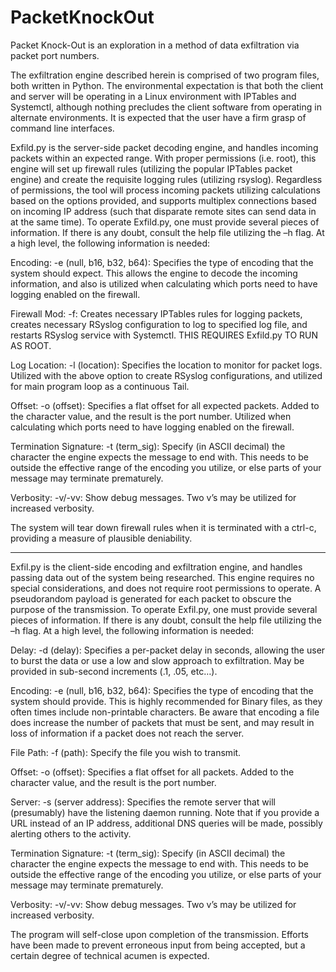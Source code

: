# PacketKnockOut
Packet Knock-Out is an exploration in a method of data exfiltration via packet port numbers.

The exfiltration engine described herein is comprised of two program files, both written in Python. The environmental expectation is that both the client and server will be operating in a Linux environment with IPTables and Systemctl, although nothing precludes the client software from operating in alternate environments. It is expected that the user have a firm grasp of command line interfaces.

Exfild.py is the server-side packet decoding engine, and handles incoming packets within an expected range. With proper permissions (i.e. root), this engine will set up firewall rules (utilizing the popular IPTables packet engine) and create the requisite logging rules (utilizing rsyslog). Regardless of permissions, the tool will process incoming packets utilizing calculations based on the options provided, and supports multiplex connections based on incoming IP address (such that disparate remote sites can send data in at the same time). To operate Exfild.py, one must provide several pieces of information. If there is any doubt, consult the help file utilizing the –h flag. At a high level, the following information is needed:

Encoding: -e (null, b16, b32, b64): Specifies the type of encoding that the system should expect. This allows the engine to decode the incoming information, and also is utilized when calculating which ports need to have logging enabled on the firewall.

Firewall Mod: -f: Creates necessary IPTables rules for logging packets, creates necessary RSyslog configuration to log to specified log file, and restarts RSyslog service with Systemctl. THIS REQUIRES Exfild.py TO RUN AS ROOT.

Log Location: -l (location): Specifies the location to monitor for packet logs. Utilized with the above option to create RSyslog configurations, and utilized for main program loop as a continuous Tail.

Offset: -o (offset): Specifies a flat offset for all expected packets. Added to the character value, and the result is the port number. Utilized when calculating which ports need to have logging enabled on the firewall.

Termination Signature: -t (term_sig): Specify (in ASCII decimal) the character the engine expects the message to end with. This needs to be outside the effective range of the encoding you utilize, or else parts of your message may terminate prematurely.

Verbosity: -v/-vv: Show debug messages. Two v’s may be utilized for increased verbosity.

The system will tear down firewall rules when it is terminated with a ctrl-c, providing a measure of plausible deniability.

--------------------------------------------------------------------------------------------------------------------------------------

Exfil.py is the client-side encoding and exfiltration engine, and handles passing data out of the system being researched. This engine requires no special considerations, and does not require root permissions to operate. A pseudorandom payload is generated for each packet to obscure the purpose of the transmission. To operate Exfil.py, one must provide several pieces of information. If there is any doubt, consult the help file utilizing the –h flag. At a high level, the following information is needed:

Delay: -d (delay): Specifies a per-packet delay in seconds, allowing the user to burst the data or use a low and slow approach to exfiltration. May be provided in sub-second increments (.1, .05, etc…).

Encoding: -e (null, b16, b32, b64): Specifies the type of encoding that the system should provide. This is highly recommended for Binary files, as they often times include non-printable characters. Be aware that encoding a file does increase the number of packets that must be sent, and may result in loss of information if a packet does not reach the server.

File Path: -f (path): Specify the file you wish to transmit.

Offset: -o (offset): Specifies a flat offset for all packets. Added to the character value, and the result is the port number.

Server: -s (server address): Specifies the remote server that will (presumably) have the listening daemon running. Note that if you provide a URL instead of an IP address, additional DNS queries will be made, possibly alerting others to the activity.

Termination Signature: -t (term_sig): Specify (in ASCII decimal) the character the engine expects the message to end with. This needs to be outside the effective range of the encoding you utilize, or else parts of your message may terminate prematurely.

Verbosity: -v/-vv: Show debug messages. Two v’s may be utilized for increased verbosity.

The program will self-close upon completion of the transmission. Efforts have been made to prevent erroneous input from being accepted, but a certain degree of technical acumen is expected.
